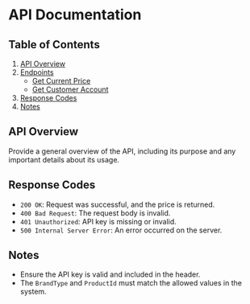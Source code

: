 # API Documentation

## Table of Contents
1. [API Overview](#api-overview)
2. [Endpoints](#endpoints)
    - [Get Current Price](#/Endpoints/get-current-price)
    - [Get Customer Account](#/Endpoints/get-customer-account)
3. [Response Codes](#response-codes)
4. [Notes](#notes)

## API Overview
Provide a general overview of the API, including its purpose and any important details about its usage.

## Response Codes
- `200 OK`: Request was successful, and the price is returned.
- `400 Bad Request`: The request body is invalid.
- `401 Unauthorized`: API key is missing or invalid.
- `500 Internal Server Error`: An error occurred on the server.

## Notes
- Ensure the API key is valid and included in the header.
- The `BrandType` and `ProductId` must match the allowed values in the system.
